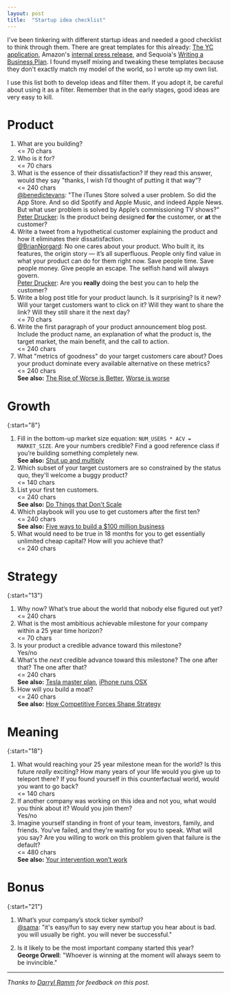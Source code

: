 ```yaml
---
layout: post
title:  "Startup idea checklist"
---
```


I've been tinkering with different startup ideas and needed a good
checklist to think through them. There are great templates for this
already: [The YC application][], Amazon's [internal press release][],
and Sequoia's [Writing a Business Plan][]. I found myself mixing and
tweaking these templates because they don't exactly match my model of
the world, so I wrote up my own list.

[The YC application]: https://apply.ycombinator.com/
[internal press release]: https://www.quora.com/What-is-Amazons-approach-to-product-development-and-product-management/answer/Ian-McAllister
[Writing a Business Plan]: https://www.sequoiacap.com/article/writing-a-business-plan/
[Zero to One]: https://www.amazon.com/Zero-Notes-Start-Ups-Build-Future/dp/0753555190/

I use this list both to develop ideas and filter them. If you adopt
it, be careful about using it as a filter. Remember that in the early
stages, good ideas are very easy to kill.

# Product

1. What are you building?
   <br/><span class="annotation"><= 70 chars</span>
1. Who is it for?
   <br/><span class="annotation"><= 70 chars</span>
1. What is the essence of their dissatisfaction? If they read this
   answer, would they say "thanks, I wish I’d thought of putting it
   that way”?
   <br/><span class="annotation"><= 240 chars</span>
   <br/><span class="annotation">[@benedictevans][]: "The iTunes Store
   solved a user problem. So did the App Store. And so did Spotify and
   Apple Music, and indeed Apple News. But what user problem is solved
   by Apple’s commissioning TV shows?"</span>
   <br/><span class="annotation">[Peter Drucker][]: Is the product
   being designed __for__ the customer, or __at__ the customer?</span>
1. Write a tweet from a hypothetical customer explaining the product
   and how it eliminates their dissatisfaction.
   <br/><span class="annotation">[@BrianNorgard][]: No one cares
   about your product. Who built it, its features, the origin story —
   it’s all superfluous. People only find value in what your product
   can do for them right now. Save people time. Save people money.
   Give people an escape. The selfish hand will always govern.</span>
   <br/><span class="annotation">[Peter Drucker][]: Are you __really__
   doing the best you can to help the customer?</span>
1. Write a blog post title for your product launch. Is it
   surprising? Is it new? Will your target customers want to click on
   it? Will they want to share the link? Will they still share it the
   next day?
   <br/><span class="annotation"><= 70 chars</span>
1. Write the first paragraph of your product announcement blog post.
   Include the product name, an explanation of what the product is,
   the target market, the main benefit, and the call to action.
   <br/><span class="annotation"><= 240 chars</span>
1. What "metrics of goodness" do your target customers care about?
   Does your product dominate every available alternative on these
   metrics?
   <br/><span class="annotation"><= 240 chars</span>
   <br/><span class="annotation">__See also:__ [The Rise of Worse is Better][],
   [Worse is worse][]</span>

[@sama]: https://twitter.com/sama/status/571733273996488704
[@benedictevans]: https://twitter.com/benedictevans/status/1110538673873805314
[Peter Drucker]: https://www.amazon.com/Effective-Executive-Definitive-Harperbusiness-Essentials/dp/0060833459/
[@BrianNorgard]: https://twitter.com/BrianNorgard/status/1110915013085028353
[The Rise of Worse is Better]: https://www.jwz.org/doc/worse-is-better.html
[Worse is worse]: https://www.artima.com/weblogs/viewpost.jsp?thread=24807

# Growth

{:start="8"}

1. Fill in the bottom-up market size equation: `NUM_USERS * ACV =
   MARKET_SIZE`. Are your numbers credible? Find a good reference
   class if you’re building something completely new.
   <br/><span class="annotation">__See also:__ [Shut up and multiply][]</span>
1. Which subset of your target customers are so constrained by the
   status quo, they'll welcome a buggy product?
   <br/><span class="annotation"><= 140 chars</span>
1. List your first ten customers.
   <br/><span class="annotation"><= 240 chars</span>
   <br/><span class="annotation">__See also:__ [Do Things that Don't Scale][]</span>
1. Which playbook will you use to get customers after the first ten?
   <br/><span class="annotation"><= 240 chars</span>
   <br/><span class="annotation">__See also:__ [Five ways to build a $100 million business][]</span>
1. What would need to be true in 18 months for you to get essentially
   unlimited cheap capital? How will you achieve that?
   <br/><span class="annotation"><= 240 chars</span>
   
[Shut up and multiply]: https://wiki.lesswrong.com/wiki/Shut_up_and_multiply
[Five ways to build a $100 million business]: http://christophjanz.blogspot.com/2014/10/five-ways-to-build-100-million-business.html
[Do Things that Don't Scale]: http://paulgraham.com/ds.html

# Strategy

{:start="13"}

1. Why now? What’s true about the world that nobody else figured out
   yet?
   <br/><span class="annotation"><= 240 chars</span>
1. What is the most ambitious achievable milestone for your company
   within a 25 year time horizon?
   <br/><span class="annotation"><= 70 chars</span>
1. Is your product a credible advance toward this milestone?
   <br/><span class="annotation">Yes/no</span>
1. What's the _next_ credible advance toward this milestone? The one
   after that? The one after that?
   <br/><span class="annotation"><= 240 chars</span>
   <br/><span class="annotation">__See also:__ [Tesla master plan][],
   [iPhone runs OSX][]</span>
1. How will you build a moat?
   <br/><span class="annotation"><= 240 chars</span>
   <br/><span class="annotation">__See also:__ [How Competitive Forces Shape Strategy][]</span>
   
[Tesla master plan]: https://twitter.com/spakhm/status/1111411471869595648
[iPhone runs OSX]: https://twitter.com/stevesi/status/1111092932252041216
[How Competitive Forces Shape Strategy]: https://hbr.org/1979/03/how-competitive-forces-shape-strategy
   
# Meaning

{:start="18"}

1. What would reaching your 25 year milestone mean for the world? Is
   this future _really_ exciting? How many years of your life would you
   give up to teleport there? If you found yourself in this
   counterfactual world, would you want to go back?
   <br/><span class="annotation"><= 140 chars</span>
1. If another company was working on this idea and not you, what would
   you think about it? Would you join them?
   <br/><span class="annotation">Yes/no</span>
1. Imagine yourself standing in front of your team, investors, family,
   and friends. You've failed, and they're waiting for you to speak.
   What will you say? Are you willing to work on this problem given
   that failure is the default?
   <br/><span class="annotation"><= 480 chars</span>
   <br/><span class="annotation">__See also:__ [Your intervention won’t work][]</span>
   
[Your intervention won’t work]: https://twitter.com/statsepi/status/1021334815822548992

# Bonus

{:start="21"}

1. What’s your company’s stock ticker symbol?
<br/><span class="annotation">[@sama][]: "it's easy/fun to say every
new startup you hear about is bad. you will usually be right. you will
never be successful."</span>

1. Is it likely to be the most important company started this year?
<br/><span class="annotation">__George Orwell__: "Whoever is winning
at the moment will always seem to be invincible."</span>

---

_Thanks to [Darryl Ramm][] for feedback on this post._

[Darryl Ramm]: https://twitter.com/darryl_ramm/status/1111829084202397696

